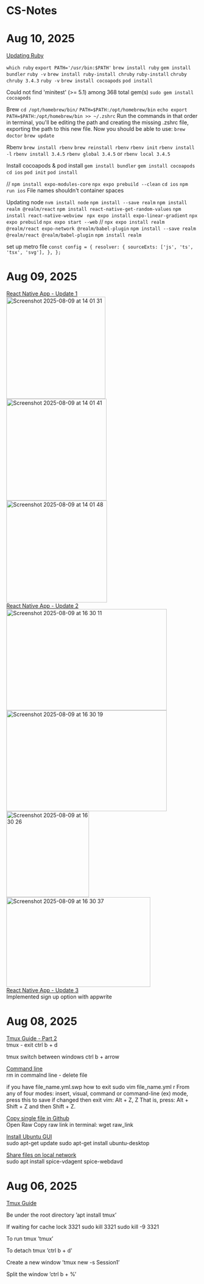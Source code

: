 # CS-Notes
# Aug 10, 2025
<ins>Updating Ruby</ins>
<br />

`which ruby`
`export PATH='/usr/bin:$PATH'`
`brew install ruby`
`gem install bundler`
`ruby -v`
`brew install ruby-install chruby`
`ruby-install`
`chruby`
`chruby 3.4.3`
`ruby -v`
`brew install cocoapods`
`pod install`

Could not find 'minitest' (>= 5.1) among 368 total gem(s)
`sudo gem install cocoapods`

Brew
`cd /opt/homebrew/bin/`
`PATH=$PATH:/opt/homebrew/bin`
`echo export PATH=$PATH:/opt/homebrew/bin >> ~/.zshrc`
Run the commands in that order in terminal, you'll be editing the path and creating the missing .zshrc file, exporting the path to this new file.
Now you should be able to use:
`brew doctor`
`brew update`

Rbenv
`brew install rbenv`
`brew reinstall rbenv`
`rbenv init`
`rbenv install -l`
`rbenv install 3.4.5`
`rbenv global 3.4.5` or `rbenv local 3.4.5`

Install cocoapods & pod install
`gem install bundler`
`gem install cocoapods`
`cd ios`
`pod init`
`pod install`


// `npm install expo-modules-core`
`npx expo prebuild --clean`
`cd ios`
`npm run ios`
File names shouldn't container spaces

Updating node
`nvm install node`
`npm install --save realm`
`npm install realm @realm/react`
`npm install react-native-get-random-values`
`npm install react-native-webview `
`npx expo install expo-linear-gradient`
`npx expo prebuild`
`npx expo start --web`
// `npx expo install realm @realm/react expo-network @realm/babel-plugin`
`npm install --save realm @realm/react @realm/babel-plugin`
`npm install realm`

set up metro file
`const config = {
  resolver: {
    sourceExts: ['js', 'ts', 'tsx', 'svg'],
  },
};
`

# Aug 09, 2025
<ins>React Native App - Update 1</ins>
<br />
<img width="260" height="267" alt="Screenshot 2025-08-09 at 14 01 31" src="https://github.com/user-attachments/assets/fe80da3f-79e4-408e-be89-21ccb68485b2" />
<img width="263" height="266" alt="Screenshot 2025-08-09 at 14 01 41" src="https://github.com/user-attachments/assets/459973fc-7571-487f-8d1c-ae61ab085d61" />
<img width="264" height="267" alt="Screenshot 2025-08-09 at 14 01 48" src="https://github.com/user-attachments/assets/e5523723-9eb5-40dd-baa0-23add6351da6" />
<br />
<ins>React Native App - Update 2</ins>
<br />
<img width="421" height="265" alt="Screenshot 2025-08-09 at 16 30 11" src="https://github.com/user-attachments/assets/249b9917-34f2-4f53-bee5-c5bc2690b96e" />
<img width="421" height="264" alt="Screenshot 2025-08-09 at 16 30 19" src="https://github.com/user-attachments/assets/558dd355-8dd0-459c-a2ff-f2a4c1764e96" />
<img width="217" height="225" alt="Screenshot 2025-08-09 at 16 30 26" src="https://github.com/user-attachments/assets/65d7446c-8738-4097-bcf6-e18af5f5f3c4" />
<img width="378" height="235" alt="Screenshot 2025-08-09 at 16 30 37" src="https://github.com/user-attachments/assets/5352edd8-472c-49fb-9f14-184633732853" />
<br />
<ins>React Native App - Update 3</ins>
<br />
Implemented sign up option with appwrite

# Aug 08, 2025
<ins>Tmux Guide - Part 2 </ins>
<br />
tmux - exit 
ctrl b + d 

tmux switch between windows 
ctrl b + arrow

<ins>Command line</ins>
<br />
rm in commalnd line - delete file

if you have file_name.yml.swp
how to exit 
sudo vim file_name.yml
r
From any of four modes: insert, visual, command or command-line (ex) mode, press this to save if changed then exit vim:
Alt + Z, Z
That is, press: Alt + Shift + Z and then Shift + Z.

<ins>Copy single file in Github</ins>
<br />
Open Raw
Copy raw link
in terminal: wget raw_link

<ins>Install Ubuntu GUI</ins>
<br />
sudo apt-get update
sudo apt-get install ubuntu-desktop


<ins>Share files on local network</ins>
<br />
sudo apt install spice-vdagent spice-webdavd

# Aug 06, 2025

<ins>Tmux Guide</ins>

Be under the root directory
’apt install tmux’

If waiting for cache lock 3321
sudo kill 3321
sudo kill -9 3321

To run tmux
’tmux’

To detach tmux
’ctrl b + d’

Create a new window
’tmux new -s Session1’

Split the window
’ctrl b + %’

